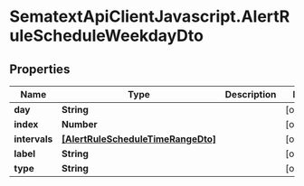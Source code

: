 # SematextApiClientJavascript.AlertRuleScheduleWeekdayDto

## Properties

| Name          | Type                                                                    | Description | Notes      |
| ------------- | ----------------------------------------------------------------------- | ----------- | ---------- |
| **day**       | **String**                                                              |             | [optional] |
| **index**     | **Number**                                                              |             | [optional] |
| **intervals** | [**[AlertRuleScheduleTimeRangeDto]**](AlertRuleScheduleTimeRangeDto.md) |             | [optional] |
| **label**     | **String**                                                              |             | [optional] |
| **type**      | **String**                                                              |             | [optional] |
